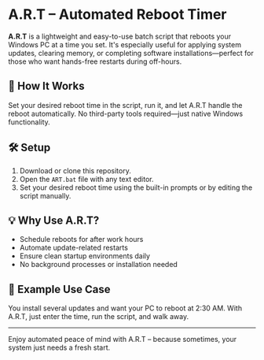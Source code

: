 # A.R.T – Automated Reboot Timer

**A.R.T** is a lightweight and easy-to-use batch script that reboots your Windows PC at a time you set. It's especially useful for applying system updates, clearing memory, or completing software installations—perfect for those who want hands-free restarts during off-hours.

## 🚀 How It Works

Set your desired reboot time in the script, run it, and let A.R.T handle the reboot automatically. No third-party tools required—just native Windows functionality.

## 🛠 Setup

1. Download or clone this repository.
2. Open the `ART.bat` file with any text editor.
3. Set your desired reboot time using the built-in prompts or by editing the script manually.

## 💡 Why Use A.R.T?

- Schedule reboots for after work hours
- Automate update-related restarts
- Ensure clean startup environments daily
- No background processes or installation needed

## 📎 Example Use Case

You install several updates and want your PC to reboot at 2:30 AM. With A.R.T, just enter the time, run the script, and walk away.

---

Enjoy automated peace of mind with A.R.T – because sometimes, your system just needs a fresh start.
